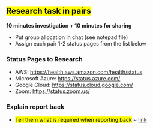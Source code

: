 ## <mark>Research task in pairs</mark>

**10 minutes investigation + 10 minutes for sharing**

- Put group allocation in chat (see notepad file)
- Assign each pair 1-2 status pages from the list below

### Status Pages to Research

- AWS: https://health.aws.amazon.com/health/status
- Microsoft Azure: https://status.azure.com/
- Google Cloud: https://status.cloud.google.com/
- Zoom: https://status.zoom.us/

### Explain report back

- <mark>Tell them what is required when reporting back</mark> ~ [link](https://barbourians.github.io//DE5M6/day1/status-page-report-back)
